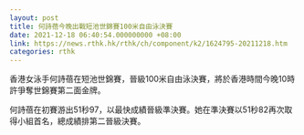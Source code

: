 ```yaml
---
layout: post
title: 何詩蓓今晚出戰短池世錦賽100米自由泳決賽
date: 2021-12-18 06:40:54.000000000 +08:00
link: https://news.rthk.hk/rthk/ch/component/k2/1624795-20211218.htm
categories: rthk
---
```


香港女泳手何詩蓓在短池世錦賽，晉級100米自由泳決賽，將於香港時間今晚10時許爭奪世錦賽第二面金牌。

何詩蓓在初賽游出51秒97，以最快成績晉級準決賽。她在準決賽以51秒82再次取得小組首名，總成績排第二晉級決賽。
